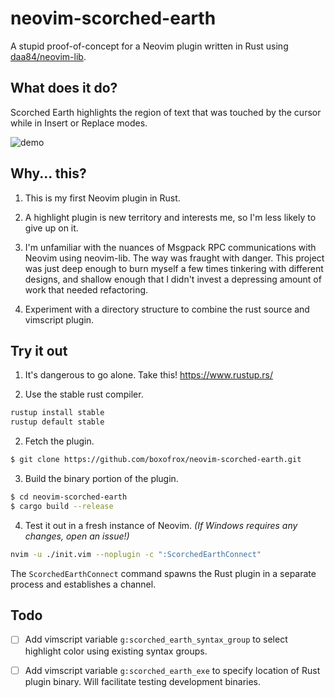 # neovim-scorched-earth

A stupid proof-of-concept for a Neovim plugin written in Rust using
[daa84/neovim-lib](https://github.com/daa84/neovim-lib).

## What does it do?

Scorched Earth highlights the region of text that was touched by the cursor
while in Insert or Replace modes.

![demo](https://boxofrox.github.com/neovim-scorched-earth/assets/images/demo.gif)

## Why... this?

1.  This is my first Neovim plugin in Rust.

2.  A highlight plugin is new territory and interests me, so I'm less likely to
    give up on it.

3.  I'm unfamiliar with the nuances of Msgpack RPC communications with Neovim
    using neovim-lib.  The way was fraught with danger.  This project was just
    deep enough to burn myself a few times tinkering with different designs,
    and shallow enough that I didn't invest a depressing amount of work that
    needed refactoring.

4.  Experiment with a directory structure to combine the rust source and
    vimscript plugin.

## Try it out

1.  It's dangerous to go alone.  Take this!  https://www.rustup.rs/

2.  Use the stable rust compiler.

```sh
rustup install stable
rustup default stable

```

2.  Fetch the plugin.

```sh
$ git clone https://github.com/boxofrox/neovim-scorched-earth.git
```

3.  Build the binary portion of the plugin.

```sh
$ cd neovim-scorched-earth
$ cargo build --release
```

4.  Test it out in a fresh instance of Neovim. *(If Windows requires any
    changes, open an issue!)*

```sh
nvim -u ./init.vim --noplugin -c ":ScorchedEarthConnect"
```

The `ScorchedEarthConnect` command spawns the Rust plugin in a separate process and
establishes a channel.

## Todo

- [ ] Add vimscript variable `g:scorched_earth_syntax_group` to select
      highlight color using existing syntax groups.

- [ ] Add vimscript variable `g:scorched_earth_exe` to specify location of Rust
      plugin binary.  Will facilitate testing development binaries.
